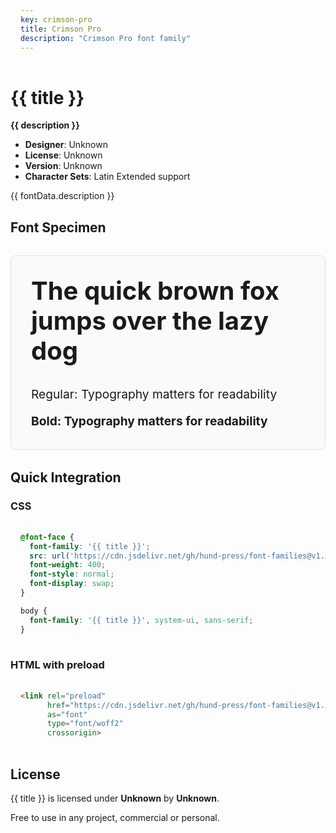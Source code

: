 ```yaml
---
key: crimson-pro
title: Crimson Pro
description: "Crimson Pro font family"
---
```


# {{ title }}

**{{ description }}**

- **Designer**: Unknown
- **License**: Unknown
- **Version**: Unknown
- **Character Sets**: Latin Extended support

{{ fontData.description }}

## Font Specimen

<div class="specimen-showcase">
  <div class="specimen-large" data-font="{{ key }}">
    <h2>The quick brown fox jumps over the lazy dog</h2>
  </div>
  
  <div class="specimen-weights" data-font="{{ key }}">
    <div class="weight-demo" data-weight="400">Regular: Typography matters for readability</div>
    <div class="weight-demo" data-weight="700">Bold: Typography matters for readability</div>
  </div>
</div>

## Quick Integration

### CSS

```css
@font-face {
  font-family: '{{ title }}';
  src: url('https://cdn.jsdelivr.net/gh/hund-press/font-families@v1.5.0/{{ key }}/fonts/webfonts/{{ title }}-400.woff2') format('woff2');
  font-weight: 400;
  font-style: normal;
  font-display: swap;
}

body {
  font-family: '{{ title }}', system-ui, sans-serif;
}
```

### HTML with preload

```html
<link rel="preload" 
      href="https://cdn.jsdelivr.net/gh/hund-press/font-families@v1.5.0/{{ key }}/fonts/webfonts/{{ title }}-400.woff2" 
      as="font" 
      type="font/woff2" 
      crossorigin>
```

## License

{{ title }} is licensed under **Unknown** by **Unknown**.

Free to use in any project, commercial or personal.

<style>
.specimen-showcase {
  margin: 2rem 0;
  padding: 2rem;
  border: 1px solid #e1e1e1;
  border-radius: 8px;
  background: #fafafa;
}

.specimen-large h2 {
  font-size: 2.5rem;
  margin: 0 0 2rem 0;
  line-height: 1.2;
}

.specimen-weights {
  display: flex;
  flex-direction: column;
  gap: 1rem;
}

.weight-demo {
  font-size: 1.2rem;
  line-height: 1.4;
}

[data-font="crimson-pro"] {
  font-family: 'Crimson Pro', system-ui, sans-serif;
}

[data-weight="400"] { font-weight: 400; }
[data-weight="700"] { font-weight: 700; }

pre {
  background: #f5f5f5;
  padding: 1rem;
  border-radius: 4px;
  overflow-x: auto;
}
</style>
